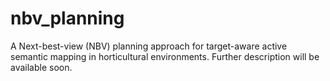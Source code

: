 # nbv_planning
A Next-best-view (NBV) planning approach for target-aware active semantic mapping in horticultural environments.
Further description will be available soon.



